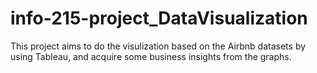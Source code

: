 # info-215-project_DataVisualization

This project aims to do the visulization based on the Airbnb datasets by using Tableau, and acquire some business insights from the graphs.
